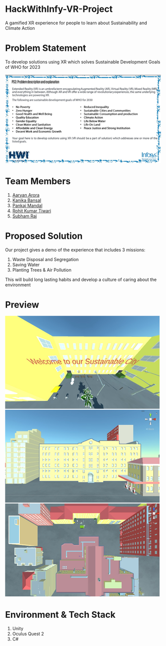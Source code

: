 # HackWithInfy-VR-Project
A gamified XR experience for people to learn about Sustainability and Climate Action

# Problem Statement
To develop solutions using XR which solves Sustainable Development Goals of WHO for 2023
<br></br>
![Problem Statement](https://github.com/aaryan2134/HackWithInfy-VR-Project/blob/main/problem%20statement.jpg)
# Team Members
1. [Aaryan Arora](https://github.com/aaryan2134/)
2. [Kanika Bansal](https://github.com/Kanika-bansal)
3. [Pankaj Mandal](https://github.com/Pankaj7028)
4. [Rohit Kumar Tiwari]()
5. [Subham Raj]()

# Proposed Solution

Our project gives a demo of the experience that includes 3 missions:
1. Waste Disposal and Segregation
2. Saving Water
3. Planting Trees & Air Pollution

This will build long lasting habits and develop a culture of caring about the environment

# Preview
<img src="image1.jpeg" width="500" height="300"/>
<img src="image2.jpeg" width="500" height="300"/>
<img src="image3.jpeg" width="500" height="300"/>

# Environment & Tech Stack
1. Unity
2. Oculus Quest 2
3. C#


